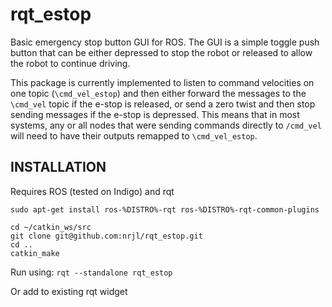 # rqt_estop

Basic emergency stop button GUI for ROS. The GUI is a simple toggle push button that can be either depressed to stop the robot or released to allow the robot to continue driving.

This package is currently implemented to listen to command velocities on one topic (`\cmd_vel_estop`) and then either forward the messages to the `\cmd_vel` topic if the e-stop is released, or send a zero twist and then stop sending messages if the e-stop is depressed. This means that in most systems, any or all nodes that were sending commands directly to `/cmd_vel` will need to have their outputs remapped to `\cmd_vel_estop`.

## INSTALLATION 
Requires ROS (tested on Indigo) and rqt
```
sudo apt-get install ros-%DISTRO%-rqt ros-%DISTRO%-rqt-common-plugins

cd ~/catkin_ws/src
git clone git@github.com:nrjl/rqt_estop.git
cd ..
catkin_make
```

Run using:
`rqt --standalone rqt_estop`

Or add to existing rqt widget
